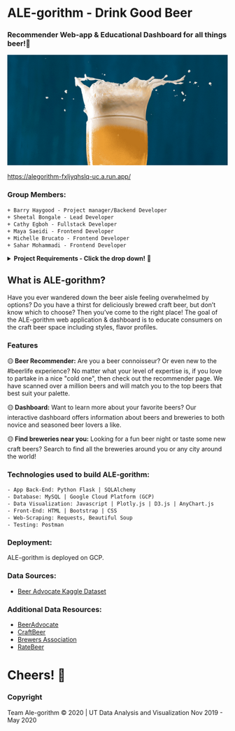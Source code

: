 # ALE-gorithm - Drink Good Beer
### Recommender Web-app & Educational Dashboard for all things beer!🍺

![beers gif](static/img/BeerExplosion.gif)

https://alegorithm-fxljyqhslq-uc.a.run.app/


### Group Members: 
```
+ Barry Haygood - Project manager/Backend Developer
+ Sheetal Bongale - Lead Developer
+ Cathy Egboh - Fullstack Developer
+ Maya Saeidi - Frontend Developer
+ Michelle Brucato - Frontend Developer
+ Sahar Mohammadi - Frontend Developer
```

<details>
    <summary><b>Project Requirements - Click the drop down!</b>  🔽</summary>

+ Proposal
    + Must submit a one page proposal before starting
+ Core App
    + Must use HTML and CSS
    + Must use a database (not Sqlite)
    + Must use Flask
+ Routes    
    + Must have at least 5 routes
    + Must have 1 home route that uses a Jinja template
    + Must at least 1 route that uses Plotly or D3 for visualization in a Jinja template
    + Must at least 1 route that access and filter and serves data from the database as a json
    + (May have a route the dynamically filters and displays data to the UI)
    + (May have a route that serves a model, returning result as json)
    + (May have a route that serves a model trough the UI)

+  Testing
    + Must use Postman with at least one request for each route

+  Deployment
    + Must be deployed (exceptions made for ML projects)
    + Must use Pipenv

+  Repo
    + The repo must have properly formatted a README.md
    + Code must be formatted with Black
    + Must have at least 5 GitHub Issues

+  Presentation
    + Prepare a 10-minute presentation

+  Individual
    + Every member must make at least 5 commits that are eventually merged to master
    + Every member must write code that solves at least one meaningful Issue

Role assignment is recommended to accomplish specific tasks and delegate responsibilities!
Here are some example roles:
```
- Project manager: Barry Haygood
- Lead Developer: Sheetal Bongale
- Frontend Developer
- Backend Developer 
- Tester
```
</details>

## What is ALE-gorithm?
Have you ever wandered down the beer aisle feeling overwhelmed by options? Do you have a thirst for deliciously brewed craft beer, but don’t know which to choose?
Then you’ve come to the right place!
The goal of the ALE-gorithm web application & dashboard is to educate consumers on the craft beer space including styles, flavor profiles.

### Features
🟡<b> Beer Recommender:</b>
Are you a beer connoisseur? Or even new to the #beerlife experience? No matter what your level of expertise is, if you love to partake in a nice "cold one", then check out the recommender page. 
We have scanned over a million beers and will match you to the top beers that best suit your palette.

🟡<b> Dashboard:</b>
Want to learn more about your favorite beers? 
Our interactive dashboard offers information about beers and breweries to both novice and seasoned beer lovers a like. 

🟡<b> Find breweries near you:</b>
Looking for a fun beer night or taste some new craft beers? Search to find all the breweries around you or any city around the world!

### Technologies used to build ALE-gorithm:
```
- App Back-End: Python Flask | SQLAlchemy
- Database: MySQL | Google Cloud Platform (GCP) 
- Data Visualization: Javascript | Plotly.js | D3.js | AnyChart.js
- Front-End: HTML | Bootstrap | CSS
- Web-Scraping: Requests, Beautiful Soup
- Testing: Postman
```

### Deployment:
ALE-gorithm is deployed on GCP.

### Data Sources:
- [Beer Advocate Kaggle Dataset](https://www.kaggle.com/ehallmar/beers-breweries-and-beer-reviews/activity)

### Additional Data Resources:
* [BeerAdvocate](https://www.beeradvocate.com)
* [CraftBeer](https://www.craftbeer.com)
* [Brewers Association ](https://www.brewersassociation.org)
* [RateBeer](https://www.ratebeer.com)

# Cheers! 🍻

### Copyright 
Team Ale-gorithm © 2020 | UT Data Analysis and Visualization Nov 2019 - May 2020
